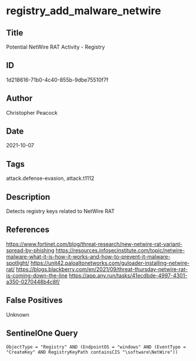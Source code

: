 # registry_add_malware_netwire

## Title
Potential NetWire RAT Activity - Registry

## ID
1d218616-71b0-4c40-855b-9dbe75510f7f

## Author
Christopher Peacock

## Date
2021-10-07

## Tags
attack.defense-evasion, attack.t1112

## Description
Detects registry keys related to NetWire RAT

## References
https://www.fortinet.com/blog/threat-research/new-netwire-rat-variant-spread-by-phishing
https://resources.infosecinstitute.com/topic/netwire-malware-what-it-is-how-it-works-and-how-to-prevent-it-malware-spotlight/
https://unit42.paloaltonetworks.com/guloader-installing-netwire-rat/
https://blogs.blackberry.com/en/2021/09/threat-thursday-netwire-rat-is-coming-down-the-line
https://app.any.run/tasks/41ecdbde-4997-4301-a350-0270448b4c8f/

## False Positives
Unknown

## SentinelOne Query
```
ObjectType = "Registry" AND (EndpointOS = "windows" AND (EventType = "CreateKey" AND RegistryKeyPath containsCIS "\software\NetWire"))

```